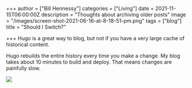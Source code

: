 +++
author = ["Bill Hennessy"]
categories = ["Living"]
date = 2021-11-15T06:00:00Z
description = "Thoughts about archiving older posts"
image = "/images/screen-shot-2021-06-16-at-8-18-51-pm.png"
tags = ["blog"]
title = "Should I Switch?"

+++
Hugo is a great way to blog, but not if you have a very large cache of historical content.

Hugo rebuilds the entire history every time you make a change. My blog takes about 10 minutes to build and deploy. That means changes are painfully slow.

![](/images/screen-shot-2021-06-16-at-8-18-51-pm.png)